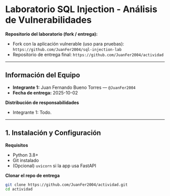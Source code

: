 # Laboratorio SQL Injection - Análisis de Vulnerabilidades

**Repositorio del laboratorio (fork / entrega):**  
- Fork con la aplicación vulnerable (uso para pruebas): `https://github.com/JuanFer2004/sql-injection-lab`  
- Repositorio de entrega final: `https://github.com/JuanFer2004/actividad`  

---

## Información del Equipo
- **Integrante 1:** Juan Fernando Bueno Torres — `@JuanFer2004`   
- **Fecha de entrega:** 2025-10-02  

**Distribución de responsabilidades**  
- Integrante 1: Todo.   

---

## 1. Instalación y Configuración

**Requisitos**
- Python 3.8+  
- Git instalado  
- (Opcional) `uvicorn` si la app usa FastAPI  

**Clonar el repo de entrega**
```bash
git clone https://github.com/JuanFer2004/actividad.git
cd actividad
